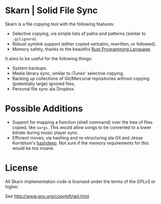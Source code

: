 Skarn | Solid File Sync
====

Skarn is a file copying tool with the following features:

* Selective copying, via simple lists of paths and patterns (similar to `.gitignore`).
* Robust symlink support (either copied verbatim, rewritten, or followed).
* Memory safety, thanks to the beautiful [Rust Programming Language][rust].

It aims to be useful for the following things:

* System backups.
* Media library sync, similar to iTunes' selective copying.
* Backing up collections of Git/Mercurial repositories without copying (potentially large) ignored files.
* Personal file sync ala Dropbox.

Possible Additions
====

* Support for mapping a function (shell command) over the tree of files copied, like `xargs`.
  This would allow songs to be converted to a lower bitrate during music player sync.
* Efficient moves, via hashing and re-structuring ala Git and Jesse Kornblum's [hashdeep][hashdeep].
  Not sure if the memory requirements for this would be too insane.

[rust]: https://rust-lang.org/
[hashdeep]: https://github.com/jessek/hashdeep/

License
====

All Skarn implementation code is licensed under the terms of the GPLv3 or higher.

See http://www.gnu.org/copyleft/gpl.html
